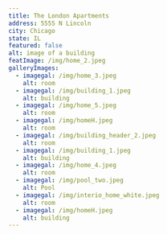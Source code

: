 ```yaml
---
title: The London Apartments
address: 5555 N Lincoln
city: Chicago
state: IL
featured: false
alt: image of a building
featImage: /img/home_2.jpeg
galleryImages:
  - imagegal: /img/home_3.jpeg
    alt: room
  - imagegal: /img/building_1.jpeg
    alt: building
  - imagegal: /img/home_5.jpeg
    alt: room
  - imagegal: /img/homeH.jpeg
    alt: room
  - imagegal: /img/building_header_2.jpeg
    alt: room
  - imagegal: /img/building_1.jpeg
    alt: building
  - imagegal: /img/home_4.jpeg
    alt: room
  - imagegal: /img/pool_two.jpeg
    alt: Pool
  - imagegal: /img/interio_home_white.jpeg
    alt: room
  - imagegal: /img/homeH.jpeg
    alt: building
---
```

